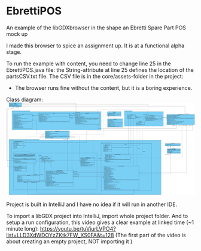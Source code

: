 # EbrettiPOS
 An example of the libGDXbrowser in the shape an Ebretti Spare Part POS mock up

I made this browser to spice an assignment up. It is at a functional alpha stage.

To run the example with content, you need to change line 25 in the EbrettiPOS.java file: the String-attribute at line 25 defines the location of the partsCSV.txt file.
The CSV file is in the core/assets-folder in the project:
- The browser runs fine without the content, but it is a boring experience.

Class diagram:
![Class diagram](https://github.com/kiancn/EbrettiPOS--libGDXbrowser-/blob/master/Ebretti%20POS%20Class%20Diagram.png)

Project is built in IntelliJ and I have no idea if it will run in another IDE.

To import a libGDX project into IntelliJ, import whole project folder.
And to setup a run configuration, this video gives a clear example at linked time (~1 minute long):
https://youtu.be/tuVjurLVPO4?list=LLD3XdWDOYzZKtk7FW_XS0FA&t=128
(The first part of the video is about creating an empty project, NOT importing it )

